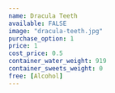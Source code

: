 ```yaml
---
name: Dracula Teeth
available: FALSE
image: "dracula-teeth.jpg"
purchase_option: 1
price: 1
cost_price: 0.5
container_water_weight: 919
container_sweets_weight: 0
free: [Alcohol]
---
```

